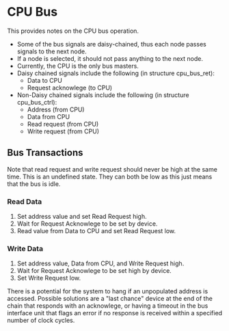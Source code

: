 # CPU Bus
This provides notes on the CPU bus operation.
* Some of the bus signals are daisy-chained, thus each node passes signals to the next node.
* If a node is selected, it should not pass anything to the next node.
* Currently, the CPU is the only bus masters.
* Daisy chained signals include the following (in structure cpu_bus_ret):
	* Data to CPU
	* Request acknowlege (to CPU)
* Non-Daisy chained signals include the following (in structure cpu_bus_ctrl):
    * Address (from CPU)
    * Data from CPU
	* Read request (from CPU)
	* Write request (from CPU)

## Bus Transactions
Note that read request and write request should never be high at the same time.  This is an undefined
state.  They can both be low as this just means that the bus is idle.

### Read Data
1. Set address value and set Read Request high.
2. Wait for Request Acknowlege to be set by device.
3. Read value from Data to CPU and set Read Request low.

### Write Data
1. Set address value, Data from CPU, and Write Request high.
2. Wait for Request Acknowlege to be set high by device.
3. Set Write Request low.

There is a potential for the system to hang if an unpopulated address is accessed.  Possible
solutions are a "last chance" device at the end of the chain that responds with an acknowlege,
or having a timeout in the bus interface unit that flags an error if no response is received
within a specified number of clock cycles.
